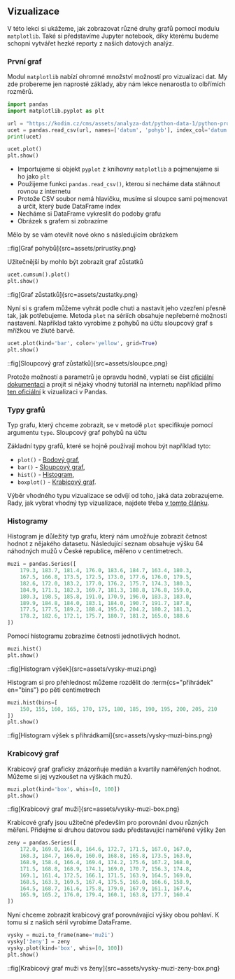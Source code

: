 ## Vizualizace
V této lekci si ukážeme, jak zobrazovat různé druhy grafů pomocí modulu `matplotlib`. Také si představíme Jupyter notebook, díky kterému budeme schopni vytvářet hezké reporty z našich datových analýz.

### První graf

Modul `matplotlib` nabízí ohromné množství možností pro vizualizaci dat. My zde probereme jen naprosté základy, aby nám lekce nenarostla to olbřímích rozměrů.

```py
import pandas
import matplotlib.pyplot as plt

url = "https://kodim.cz/cms/assets/analyza-dat/python-data-1/python-pro-data-1/vizualizace/vizualizace/ucet.csv"
ucet = pandas.read_csv(url, names=['datum', 'pohyb'], index_col='datum')
print(ucet)

ucet.plot()
plt.show()
```

* Importujeme si objekt `pyplot` z knihovny `matplotlib` a pojmenujeme si ho jako `plt`
* Použijeme funkci `pandas.read_csv()`, kterou si necháme data stáhnout rovnou z internetu
* Protože CSV soubor nemá hlavičku, musíme si sloupce sami pojmenovat a určit, který bude DataFrame index
* Necháme si DataFrame vykreslit do podoby grafu
* Obrázek s grafem si zobrazíme

Mělo by se vám otevřít nové okno s následujícím obrázkem

::fig[Graf pohybů]{src=assets/prirustky.png}

Užitečnější by mohlo být zobrazit graf zůstatků

```py
ucet.cumsum().plot()
plt.show()
```

::fig[Graf zůstatků]{src=assets/zustatky.png}

Nyní si s grafem můžeme vyhrát podle chuti a nastavit jeho vzezření přesně tak, jak potřebujeme. Metoda `plot` na sériích obsahuje nepřeberné možnosti nastavení. Například takto vyrobíme z pohybů na účtu sloupcový graf s mřížkou ve žluté barvě.

```py
ucet.plot(kind='bar', color='yellow', grid=True)
plt.show()
```

::fig[Sloupcový graf zůstatků]{src=assets/sloupce.png}

Protože možností a parametrů je opravdu hodně, vyplatí se číst [oficiální dokumentaci](https://pandas.pydata.org/pandas-docs/stable/reference/api/pandas.Series.plot.html) a projít si nějaký vhodný tutoriál na internetu například přímo [ten oficiální](https://pandas.pydata.org/pandas-docs/stable/user_guide/visualization.html) k vizualizaci v Pandas.

### Typy grafů

Typ grafu, který chceme zobrazit, se v metodě `plot` specifikuje pomocí argumentu `type`. Sloupcový graf pohybů na účtu

Základní typy grafů, které se hojně používají mohou být například tyto:


- `plot()` - [Bodový graf](https://matplotlib.org/api/_as_gen/matplotlib.pyplot.plot.html),
- `bar()` - [Sloupcový graf](https://matplotlib.org/api/_as_gen/matplotlib.pyplot.bar.html),
- `hist()` - [Histogram](https://matplotlib.org/api/_as_gen/matplotlib.pyplot.hist.html),
- `boxplot()` - [Krabicový graf](https://matplotlib.org/api/_as_gen/matplotlib.pyplot.boxplot.html).

Výběr vhodného typu vizualizace se odvíjí od toho, jaká data zobrazujeme. Rady, jak vybrat vhodný typ vizualizace, najdete třeba [v tomto článku](https://blog.hubspot.com/marketing/types-of-graphs-for-data-visualization).

### Histogramy

Histogram je důležitý typ grafu, který nám umožňuje zobrazit četnost hodnot z nějakého datasetu. Následující seznam obsahuje výšku 64 náhodných mužů v České republice, měřeno v centimetrech.

```py
muzi = pandas.Series([
    179.3, 183.7, 181.4, 176.0, 183.6, 184.7, 163.4, 180.3,
    167.5, 166.8, 173.5, 172.5, 173.0, 177.6, 176.0, 179.5,
    182.6, 172.0, 183.2, 177.0, 176.2, 175.7, 174.3, 180.3,
    184.9, 171.1, 182.3, 169.7, 181.3, 188.8, 176.8, 159.0,
    180.3, 198.5, 185.8, 191.0, 170.9, 196.0, 183.3, 183.0,
    189.9, 184.8, 184.0, 183.1, 184.0, 190.7, 191.7, 187.8,
    177.5, 177.5, 189.2, 188.4, 195.0, 204.2, 180.2, 181.3,
    178.2, 182.6, 172.1, 175.7, 180.7, 181.2, 165.0, 188.6
])
```

Pomocí histogramu zobrazíme četnosti jednotlivých hodnot.

```py
muzi.hist()
plt.show()
```

::fig[Histogram výšek]{src=assets/vysky-muzi.png}

Histogram si pro přehlednost můžeme rozdělit do :term{cs="přihrádek" en="bins"} po pěti centimetrech

```py
muzi.hist(bins=[
    150, 155, 160, 165, 170, 175, 180, 185, 190, 195, 200, 205, 210
])
plt.show()
```

::fig[Histogram výšek s přihrádkami]{src=assets/vysky-muzi-bins.png}

### Krabicový graf

Krabicový graf graficky znázorňuje medián a kvartily naměřených hodnot. Můžeme si jej vyzkoušet na výškách mužů.

```py
muzi.plot(kind='box', whis=[0, 100])
plt.show()
```

::fig[Krabicový graf muži]{src=assets/vysky-muzi-box.png}

Krabicové grafy jsou užitečné především pro porovnání dvou různých měření. Přidejme si druhou datovou sadu představující naměřené výšky žen

```py
zeny = pandas.Series([
    172.0, 169.0, 166.8, 164.6, 172.7, 171.5, 167.0, 167.0,
    168.3, 184.7, 166.0, 160.0, 168.8, 165.8, 173.5, 163.0,
    168.9, 158.4, 166.4, 169.4, 174.2, 175.6, 167.2, 168.0,
    171.5, 168.8, 168.9, 174.1, 169.0, 170.7, 156.3, 174.8,
    169.1, 161.4, 172.5, 166.1, 171.5, 163.9, 164.5, 169.0,
    168.5, 163.3, 169.5, 167.4, 175.5, 165.0, 166.6, 158.9,
    164.5, 168.7, 161.6, 175.8, 179.0, 167.9, 161.1, 167.6,
    165.9, 165.2, 176.0, 179.4, 160.1, 163.8, 177.7, 160.4
])
```

Nyní chceme zobrazit krabicový graf porovnávající výšky obou pohlaví. K tomu si z našich sérií vyrobíme DataFrame.

```py
vysky = muzi.to_frame(name='muži')
vysky['ženy'] = zeny
vysky.plot(kind='box', whis=[0, 100])
plt.show()
```

::fig[Krabicový graf muži vs ženy]{src=assets/vysky-muzi-zeny-box.png}

